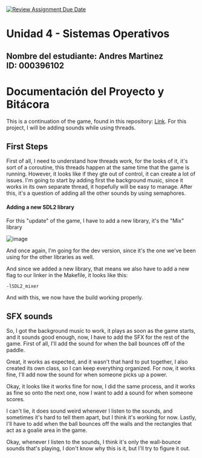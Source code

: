 [![Review Assignment Due Date](https://classroom.github.com/assets/deadline-readme-button-24ddc0f5d75046c5622901739e7c5dd533143b0c8e959d652212380cedb1ea36.svg)](https://classroom.github.com/a/BEkQoRPC)
# Unidad 4 - Sistemas Operativos

Nombre del estudiante: Andres Martinez  
ID: 000396102
---

# Documentación del Proyecto y Bitácora
This is a continuation of the game, found in this repository: [Link](https://github.com/hacUPB/sc-2410-evalu3-iiKesler). For this project, I will be adding sounds while using threads.

## First Steps
First of all, I need to understand how threads work, for the looks of it, it's sort of a coroutine, this threads happen at the same time that the game is running. However, it looks like if they gte out of control, it can create a lot of issues. I'm going to start by adding first the background music, since it works in its own separate thread, it hopefully will be easy to manage. After this, it's a question of adding all the other sounds by using semaphores.

#### Adding a new SDL2 library
For this "update" of the game, I have to add a new library, it's the "Mix" library

![image](https://github.com/hacUPB/sc-2410-evalu4-iiKesler/assets/89699466/a2be6f2f-af8f-474a-8a08-3eb91c2bfd58)

And once again, I'm going for the dev version, since it's the one we've been using for the other libraries as well.

And since we added a new library, that means we also have to add a new flag to our linker in the Makefile, it looks like this:

`-lSDL2_mixer`

And with this, we now have the build working properly.

## SFX sounds
So, I got the background music to work, it plays as soon as the game starts, and it sounds good enough, now, I have to add the SFX for the rest of the game. First of all, I'll add the sound for when the ball bounces off of the paddle.

Great, it works as expected, and it wasn't that hard to put together, I also created its own class, so I can keep everything organized. For now, it works fine, I'll add now the sound for when someone picks up a power.

Okay, it looks like it works fine for now, I did the same process, and it works as fine so onto the next one, now I want to add a sound for when someone scores.

I can't lie, it does sound weird whenever I listen to the sounds, and sometimes it's hard to tell them apart, but I think it's working for now. Lastly, I'll have to add when the ball bounces off the walls and the rectangles that act as a goalie area in the game.

Okay, whenever I listen to the sounds, I think it's only the wall-bounce sounds that's playing, I don't know why this is it, but I'll try to figure it out.
